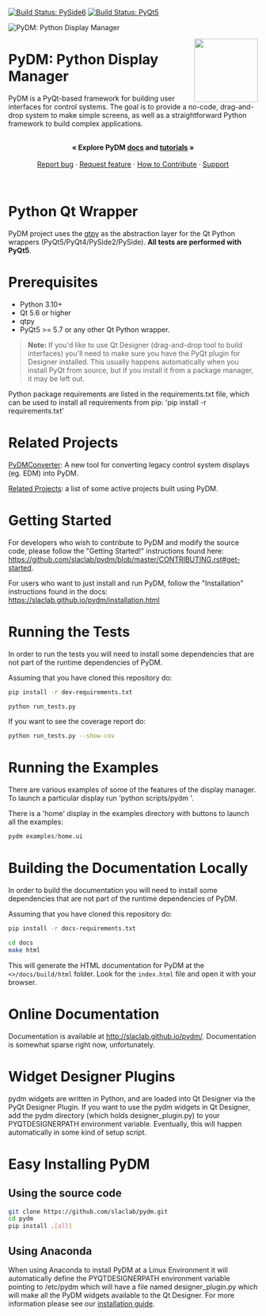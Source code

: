 [![Build Status: PySide6](https://github.com/slaclab/pydm/actions/workflows/run-tests-pyqt5.yml/badge.svg?branch=master)](https://github.com/slaclab/pydm/actions/workflows/run-tests-pyqt5.yml)
[![Build Status: PyQt5](https://github.com/slaclab/pydm/actions/workflows/run-tests-pyside6.yml/badge.svg?branch=master)](https://github.com/slaclab/pydm/actions/workflows/run-tests-pyside6.yml)

![PyDM: Python Display Manager](pydm_banner_full.png)

<p>
  <img src="pydm_launcher/icons/pydm_128.png" width="128" height="128" align="right"/>
  <h1>PyDM: Python Display Manager</h1>
</p>

<p align="left">
  PyDM is a PyQt-based framework for building user interfaces for control systems.
  The goal is to provide a no-code, drag-and-drop system to make simple screens,
  as well as a straightforward Python framework to build complex applications.
  <br>
  <br>
</p>
<p align="center">
  <strong>« Explore PyDM <a href="https://slaclab.github.io/pydm/">docs</a> and <a href="https://slaclab.github.io/pydm/tutorials/index.html">tutorials</a> »</strong>
  <br>
  <br>
  <a href="https://github.com/slaclab/pydm/issues/new?template=bug-report.md">Report bug</a>
  ·
  <a href="https://github.com/slaclab/pydm/issues/new?template=feature-request.md&labels=request">Request feature</a>
  ·
  <a href="https://github.com/slaclab/pydm/blob/master/CONTRIBUTING.rst">How to Contribute</a>
  ·
  <a href="https://github.com/slaclab/pydm/blob/master/SUPPORT.md">Support</a>
</p>

<br>

# Python Qt Wrapper
PyDM project uses the [qtpy](https://github.com/spyder-ide/qtpy)
as the abstraction layer for the Qt Python wrappers (PyQt5/PyQt4/PySide2/PySide).
**All tests are performed with PyQt5**.

# Prerequisites
* Python 3.10+
* Qt 5.6 or higher
* qtpy
* PyQt5 >= 5.7 or any other Qt Python wrapper.
> **Note:**
> If you'd like to use Qt Designer (drag-and-drop tool to build interfaces) you'll
> need to make sure you have the PyQt plugin for Designer installed.  This usually
> happens automatically when you install PyQt from source, but if you install it
> from a package manager, it may be left out.

Python package requirements are listed in the requirements.txt file, which can
be used to install all requirements from pip: 'pip install -r requirements.txt'

# Related Projects
[PyDMConverter](https://github.com/slaclab/pydm-converter-tool): A new tool for converting legacy control system displays (eg. EDM) into PyDM.

[Related Projects](RELATED_PROJECTS.md): a list of some active projects built using PyDM.

# Getting Started
For developers who wish to contribute to PyDM and modify the source code, please follow the "Getting Started!"
instructions found here: https://github.com/slaclab/pydm/blob/master/CONTRIBUTING.rst#get-started.

For users who want to just install and run PyDM, follow the "Installation"
instructions found in the docs: https://slaclab.github.io/pydm/installation.html

# Running the Tests
In order to run the tests you will need to install some dependencies that are
not part of the runtime dependencies of PyDM.

Assuming that you have cloned this repository do:

```bash
pip install -r dev-requirements.txt

python run_tests.py
```

If you want to see the coverage report do:
```bash
python run_tests.py --show-cov
```

# Running the Examples
There are various examples of some of the features of the display manager.
To launch a particular display run 'python scripts/pydm <filename>'.

There is a 'home' display in the examples directory with buttons to launch all
the examples:
```python
pydm examples/home.ui
```

# Building the Documentation Locally
In order to build the documentation you will need to install some dependencies
that are not part of the runtime dependencies of PyDM.

Assuming that you have cloned this repository do:

```bash
pip install -r docs-requirements.txt

cd docs
make html
```

This will generate the HTML documentation for PyDM at the `<>/docs/build/html`
folder. Look for the `index.html` file and open it with your browser.

# Online Documentation

Documentation is available at http://slaclab.github.io/pydm/.  Documentation is
somewhat sparse right now, unfortunately.

# Widget Designer Plugins
pydm widgets are written in Python, and are loaded into Qt Designer via the PyQt
Designer Plugin.
If you want to use the pydm widgets in Qt Designer, add the pydm directory
(which holds designer_plugin.py) to your PYQTDESIGNERPATH environment variable.
Eventually, this will happen automatically in some kind of setup script.

# Easy Installing PyDM
## Using the source code
```sh
git clone https://github.com/slaclab/pydm.git
cd pydm
pip install .[all]
```

## Using Anaconda

When using Anaconda to install PyDM at a Linux Environment it will automatically
define the PYQTDESIGNERPATH environment variable pointing to /etc/pydm which
will have a file named designer_plugin.py which will make all the PyDM widgets
available to the Qt Designer. For more information please see
our <a href="https://slaclab.github.io/pydm/installation.html">installation guide</a>.
